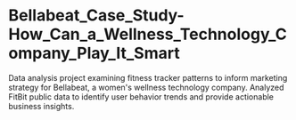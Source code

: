 # Bellabeat_Case_Study-How_Can_a_Wellness_Technology_Company_Play_It_Smart
Data analysis project examining fitness tracker patterns to inform marketing strategy for Bellabeat, a women's wellness technology company. Analyzed FitBit public data to identify user behavior trends and provide actionable business insights. 
